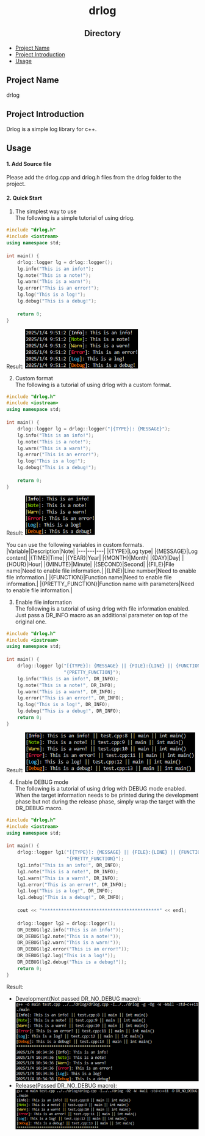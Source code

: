 # <div align="center"> drlog </div>

## <div align="center">Directory</div>
- [Project Name](#project-name)
- [Project Introduction](#project-introduction)
- [Usage](#usage)

## Project Name
drlog

## Project Introduction
Drlog is a simple log library for c++.

## Usage
#### 1. Add Source file
Please add the drlog.cpp and drlog.h files from the drlog folder to the project.

#### 2. Quick Start
1. The simplest way to use<br>
The following is a simple tutorial of using drlog.
```cpp
#include "drlog.h"
#include <iostream>
using namespace std;

int main() {
    drlog::logger lg = drlog::logger();
    lg.info("This is an info!");
    lg.note("This is a note!");
    lg.warn("This is a warn!");
    lg.error("This is an error!");
    lg.log("This is a log!");
    lg.debug("This is a debug!");

    return 0;
}
```
Result:
![alt text](image/output_of_tutorial_1.png)

2. Custom format<br>
The following is a tutorial of using drlog with a custom format.
```cpp
#include "drlog.h"
#include <iostream>
using namespace std;

int main() {
    drlog::logger lg = drlog::logger("|{TYPE}|: {MESSAGE}");
    lg.info("This is an info!");
    lg.note("This is a note!");
    lg.warn("This is a warn!");
    lg.error("This is an error!");
    lg.log("This is a log!");
    lg.debug("This is a debug!");

    return 0;
}
```
Result:
![alt text](image/output_of_tutorial_2.png)

You can use the following variables in custom formats.
|Variable|Description|Note|
|---|---|---|
|{TYPE}|Log type|
|{MESSAGE}|Log content|
|{TIME}|Time|
|{YEAR}|Year|
|{MONTH}|Month|
|{DAY}|Day|
|{HOUR}|Hour|
|{MINUTE}|Minute|
|{SECOND}|Second|
|{FILE}|File name|Need to enable file information.|
|{LINE}|Line number|Need to enable file information.|
|{FUNCTION}|Function name|Need to enable file information.|
|{PRETTY_FUNCTION}|Function name with parameters|Need to enable file information.|


3. Enable file information<br>
The following is a tutorial of using drlog with file information enabled.<br>
Just pass a DR_INFO macro as an additional parameter on top of the original one.
```cpp
#include "drlog.h"
#include <iostream>
using namespace std;

int main() {
    drlog::logger lg("[{TYPE}]: {MESSAGE} || {FILE}:{LINE} || {FUNCTION} || "
                     "{PRETTY_FUNCTION}");
    lg.info("This is an info!", DR_INFO);
    lg.note("This is a note!", DR_INFO);
    lg.warn("This is a warn!", DR_INFO);
    lg.error("This is an error!", DR_INFO);
    lg.log("This is a log!", DR_INFO);
    lg.debug("This is a debug!", DR_INFO);
    return 0;
}
```
Result:
![alt text](image/output_of_tutorial_3.png)

4. Enable DEBUG mode<br>
The following is a tutorial of using drlog with DEBUG mode enabled.<br>
When the target information needs to be printed during the development phase but not during the release phase, simply wrap the target with the DR_DEBUG macro.
```cpp
#include "drlog.h"
#include <iostream>
using namespace std;

int main() {
    drlog::logger lg1("[{TYPE}]: {MESSAGE} || {FILE}:{LINE} || {FUNCTION} || "
                      "{PRETTY_FUNCTION}");
    lg1.info("This is an info!", DR_INFO);
    lg1.note("This is a note!", DR_INFO);
    lg1.warn("This is a warn!", DR_INFO);
    lg1.error("This is an error!", DR_INFO);
    lg1.log("This is a log!", DR_INFO);
    lg1.debug("This is a debug!", DR_INFO);

    cout << "*******************************************" << endl;

    drlog::logger lg2 = drlog::logger();
    DR_DEBUG(lg2.info("This is an info!"));
    DR_DEBUG(lg2.note("This is a note!"));
    DR_DEBUG(lg2.warn("This is a warn!"));
    DR_DEBUG(lg2.error("This is an error!"));
    DR_DEBUG(lg2.log("This is a log!"));
    DR_DEBUG(lg2.debug("This is a debug!"));
    return 0;
}
```
Result:
- Development(Not passed DR_NO_DEBUG macro):
![alt text](image/output_of_tutorial_4_1.png)
- Release(Passed DR_NO_DEBUG macro):
![alt text](image/output_of_tutorial_4_2.png)